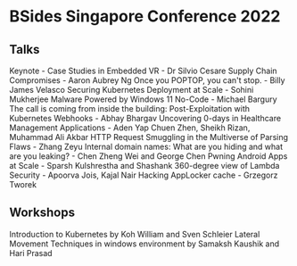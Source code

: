# BSides Singapore Conference 2022

## Talks 
Keynote - Case Studies in Embedded VR - Dr Silvio Cesare
Supply Chain Compromises - Aaron Aubrey Ng
Once you POPTOP, you can't stop. - Billy James Velasco
Securing Kubernetes Deployment at Scale - Sohini Mukherjee
Malware Powered by Windows 11 No-Code - Michael Bargury
The call is coming from inside the building: Post-Exploitation with Kubernetes Webhooks - Abhay Bhargav
Uncovering 0-days in Healthcare Management Applications - Aden Yap Chuen Zhen, Sheikh Rizan, Muhammad Ali Akbar
HTTP Request Smuggling in the Multiverse of Parsing Flaws - Zhang Zeyu
Internal domain names: What are you hiding and what are you leaking? - Chen Zheng Wei and George Chen
Pwning Android Apps at Scale - Sparsh Kulshrestha and  Shashank
360-degree view of Lambda Security - Apoorva Jois, Kajal Nair
Hacking AppLocker cache - Grzegorz Tworek

## Workshops
Introduction to Kubernetes by Koh William and Sven Schleier
Lateral Movement Techniques in windows environment by Samaksh Kaushik and Hari Prasad 